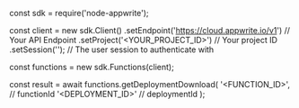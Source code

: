 const sdk = require('node-appwrite');

const client = new sdk.Client()
    .setEndpoint('https://cloud.appwrite.io/v1') // Your API Endpoint
    .setProject('&lt;YOUR_PROJECT_ID&gt;') // Your project ID
    .setSession(''); // The user session to authenticate with

const functions = new sdk.Functions(client);

const result = await functions.getDeploymentDownload(
    '<FUNCTION_ID>', // functionId
    '<DEPLOYMENT_ID>' // deploymentId
);
